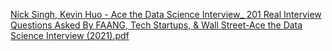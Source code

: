 
[Nick Singh, Kevin Huo - Ace the Data Science Interview_ 201 Real Interview Questions Asked By FAANG, Tech Startups, & Wall Street-Ace the Data Science Interview (2021).pdf](file:///C:/Users/Nelson%20Wang/Koofr/Books/Technical/2%20-%20Data%20Engineering/Nick%20Singh,%20Kevin%20Huo%20-%20Ace%20the%20Data%20Science%20Interview_%20201%20Real%20Interview%20Questions%20Asked%20By%20FAANG,%20Tech%20Startups,%20&%20Wall%20Street-Ace%20the%20Data%20Science%20Interview%20\(2021\).pdf)



